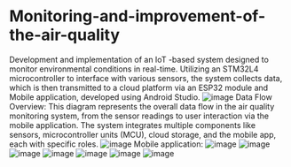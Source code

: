 # Monitoring-and-improvement-of-the-air-quality
Development and implementation of an IoT -based system designed to monitor environmental conditions in real-time. Utilizing an STM32L4  microcontroller to interface with various sensors, the system collects data, which is then transmitted  to a cloud platform via an ESP32 module and Mobile application, developed using Android Studio.
![image](https://github.com/user-attachments/assets/cb243d69-2544-46a0-bfe7-39da9a1225df)
Data Flow Overview:
This diagram represents the overall data flow in the air quality monitoring system, from the 
sensor readings to user interaction via the mobile application. The system integrates multiple 
components like sensors, microcontroller units (MCU), cloud storage, and the mobile app, 
each with specific roles. 
![image](https://github.com/user-attachments/assets/b8458895-9e10-434e-a09e-3b0fc971435e)
Mobile application: 
![image](https://github.com/user-attachments/assets/1ebe686f-67f0-461f-ab32-0071626ac47a)
![image](https://github.com/user-attachments/assets/39101081-16d5-42fd-8957-3f963bb5d305)
![image](https://github.com/user-attachments/assets/7f61c294-21bf-4ad0-97e4-fbed8ff04847)
![image](https://github.com/user-attachments/assets/2dd38ef7-0a0c-4ba6-9796-6403b5dc68a4)
![image](https://github.com/user-attachments/assets/c45e1ad4-dad2-43a9-9d41-0a12431a152f)
![image](https://github.com/user-attachments/assets/495e361a-76b3-4533-adc2-86d9f2532226)
![image](https://github.com/user-attachments/assets/a4262ab6-7119-4d20-9554-8468d8ffa43c)
